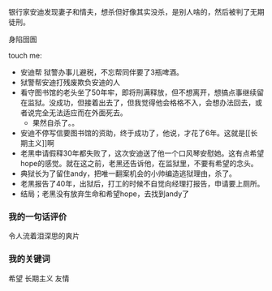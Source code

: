 银行家安迪发现妻子和情夫，想杀但好像其实没杀，是别人啥的，然后被判了无期徒刑。

身陷囹圄

touch me:

- 安迪帮 狱警办事儿避税，不忘帮同伴要了3瓶啤酒。
- 狱警帮安迪打残废欺负安迪的人
- 看守图书馆的老头坐了50年牢，即将刑满释放，但不想离开，想搞点事继续留在监狱。没成功，但接着出去了，但我觉得他会格格不入，会想办法回去，或者说完全无法适应而在外面死去。
	- 果然自杀了。。
- 安迪不停写信要图书馆的资助，终于成功了，他说，才花了6年。这就是[[长期主义]]啊
- 老黑申请假释30年都失败了，这次安迪送了他一个口风琴安慰她。这有点希望hope的感觉。就在这之前，老黑还告诉他，在监狱里，不要有希望的念头。
- 典狱长为了留住andy，把唯一翻案机会的小帅编造逃狱理由，杀了。
- 老黑报告了40年，出狱后，打工的时候不自觉向经理打报告，申请要上厕所。
- 结局；老黑没有放弃生命和希望hope，去找到andy了

### 我的一句话评价

令人流着泪深思的爽片

### 我的关键词

希望 长期主义 友情
